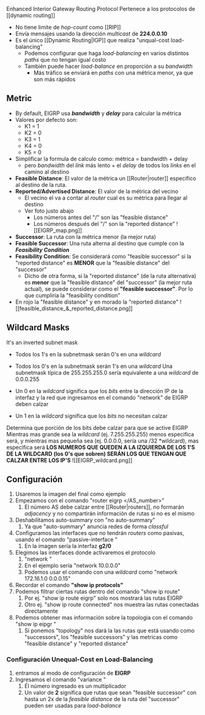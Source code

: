 Enhanced Interior Gateway Routing Protocol
Pertenece a los protocolos de [[dynamic routing]]

- No tiene limite de *hop-count* como [[RIP]]
- Envía mensajes usando la dirección *multicast* de **224.0.0.10**
- Es el único [[Dynamic Routing|IGP]] que realiza "unqual-cost load-balancing"
	- Podemos configurar que haga *load-balancing* en varios distintos *paths* que no tengan igual costo
	- También puede hacer *load-balance* en proporción a su *bandwidth*
		- Más tráfico se enviará en *paths* con una métrica menor, ya que son más rápidos

## Metric
- By default, EIGRP usa ***bandwidth*** y ***delay*** para calcular la métrica
- Valores por defecto son:
	- K1 = 1
	- K2 = 0
	- K3 = 1
	- K4 = 0
	- K5 = 0
- Simplificar la formula de calculo como: métrica = bandwidth + delay
	- pero *bandwidth* del *link* más lento + el *delay* de todos los *links* en el camino al destino
- **Feasible Distance**: El valor de la métrica un [[Router|router]] especifico al destino de la ruta.
- **Reported/Advertised Distance**: El valor de la métrica del vecino
	- El vecino el va a contar al *router* cual es su métrica para llegar al destino
	- Ver foto justo abajo
		- Los números antes del "/" son las "feasible distance"
		- Los números después del "/" son la "reported distance"
![[EIGRP_map.png]]
- **Successor**: La ruta con la métrica menor (la mejor ruta)
- **Feasible Successor**: Una ruta alterna al destino que cumple con la ***Feasibility Condition***
- **Feasibility Condition**: Se considerará como "feasible successor" si la "reported distance" es **MENOR**  que la "feasible distance" del "successor"
	- Dicho de otra forma, si la "reported distance" (de la ruta alternativa) es **menor** que la "feasible distance" del "successor" (la mejor ruta actual), se puede considerar como el **"feasible successor"**. Por lo que cumpliría la "feasibility condition"
- En rojo la "feasible distance" y en morado la "reported distance" 
![[feasible_distance_&_reported_distance.png]]
## Wildcard Masks

It's an inverted subnet mask
- Todos los 1's en la subnetmask serán 0's en una *wildcard*
- Todos los 0's en la subnetmask serán 1's en una *wildcard* 
Una subnetmask típica de 255.255.255.0 sería equivalente a una *wildcard* de 0.0.0.255

- Un 0 en la *wildcard* significa que los *bits* entre la dirección IP de la interfaz y la red que ingresamos en el comando "network" de EIGRP deben calzar
- Un 1 en la *wildcard* significa que los *bits* no necesitan calzar

Determina que porción de los bits debe calzar para que se active EIGRP
Mientras mas grande sea la *wildcard* (ej. 7.255.255.255) menos especifica será, y mientras mas pequeña sea (ej. 0.0.0.0, sería una /32 *wildcard), mas especifica será
**LOS NUMEROS QUE QUEDEN A LA IZQUIERDA DE LOS 1'S DE LA WILDCARD (los 0's que sobren) SERÁN LOS QUE TENGAN QUE CALZAR ENTRE LOS IP'S**
![[EIGRP_wildcard.png]]


## Configuración

1. Usaremos la imagen del final como ejemplo
2. Empezamos con el comando "router eigrp </AS_number>"
	1. El número AS debe calzar entre [[Router|routers]], no formarán *adjacency* y no compartirán información de rutas si no es el mismo
3. Deshabilitamos auto-summary con "no auto-summary"
	1. Ya que "auto-summary" anuncia redes de forma *classful*
4. Configuramos las interfaces que no tendrán *routers* como pasivas, usando el comando "passive-interface </interfaz>"
	1. En la imagen sería la interfaz **g2/0**
5. Elegimos las interfaces donde activaremos el protocolo
	1. "network </red>"
	2. En el ejemplo sería "network 10.0.0.0"
	3. Podemos usar el comando con una *wildcard* como "network 172.16.1.0 0.0.0.15"
6. Recordar el comando **"show ip protocols"**
7. Podemos filtrar ciertas rutas dentro del comando "show ip route"
	1. Por ej. "show ip route eigrp" solo nos mostrará las rutas EIGRP
	2. Otro ej. "show ip route connected" nos muestra las rutas conectadas directamente
8. Podemos obtener mas información sobre la topologia con el comando "show ip eipgr </opcion>"
	1. Si ponemos "topology" nos dará la las rutas que está usando como "successors", los "feasible successors" y las metricas como "feasible distance" y "reported distance"
### Configuración Unequal-Cost en Load-Balancing

1. entramos al modo de configuración de **EIGRP**
2. Ingresamos el comando "variance </numero>"
	1. Él número ingresado es un multiplicador
	2. Un valor de **2** significa que rutas que sean "feasible successor" con hasta un 2x de la *feasible distance* de la ruta del "successor" pueden ser usadas para *load-balance*